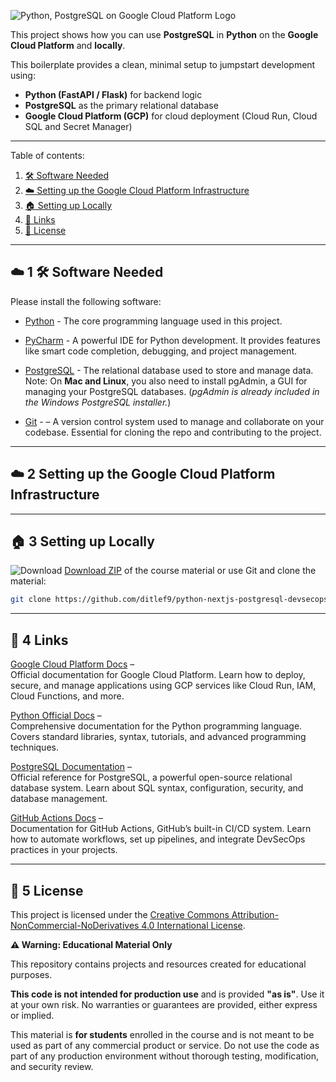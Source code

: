 ![Python, PostgreSQL on Google Cloud Platform Logo](_docs/python-postgresql-google-cloud-platform-logo.png) 

This project shows how you can use **PostgreSQL** in
**Python** on the **Google Cloud Platform** and **locally**.

This boilerplate provides a clean, minimal setup to jumpstart development using:

- **Python (FastAPI / Flask)** for backend logic
- **PostgreSQL** as the primary relational database
- **Google Cloud Platform (GCP)** for cloud deployment (Cloud Run, Cloud SQL and Secret Manager)

---

Table of contents:

1. [🛠 Software Needed](#%EF%B8%8F-1--software-needed)
2. [☁️ Setting up the Google Cloud Platform Infrastructure](#-1-getting-started)
3. [🏠 Setting up Locally](#-1-getting-started)
4. [🔗 Links](#-6-links)
5. [📜 License](#-7-license)


---

## ☁️ 1 🛠 Software Needed

Please install the following software:

* [Python](https://www.python.org/downloads) - The core programming language used in this project. 

* [PyCharm](https://www.jetbrains.com/pycharm/download) - A powerful IDE for Python development. 
It provides features like smart code completion, debugging, and project management.


* [PostgreSQL](https://www.postgresql.org/download) - The relational database used to store and manage data.
Note: On **Mac and Linux**, you also need to install pgAdmin, a GUI for managing your PostgreSQL databases.
(*pgAdmin is already included in the Windows PostgreSQL installer.*)

* [Git](https://git-scm.com/downloads) - – A version control system used to manage and collaborate on your codebase. 
Essential for cloning the repo and contributing to the project.

---

## ☁️ 2 Setting up the Google Cloud Platform Infrastructure


---

## 🏠 3 Setting up Locally



![Download](_docs/download_24dp_2854C5_FILL0_wght400_GRAD0_opsz24.png) [Download ZIP](https://github.com/ditlef9/python-nextjs-postgresql-devsecops-gcp/archive/refs/heads/main.zip) of the course material
or use Git and clone the material:
```bash
git clone https://github.com/ditlef9/python-nextjs-postgresql-devsecops-gcp.git
```


---

## 🔗 4 Links

[Google Cloud Platform Docs](https://cloud.google.com/docs) –  
Official documentation for Google Cloud Platform. Learn how to deploy, secure, and manage applications using GCP services like Cloud Run, IAM, Cloud Functions, and more.

[Python Official Docs](https://docs.python.org/3/) –  
Comprehensive documentation for the Python programming language. Covers standard libraries, syntax, tutorials, and advanced programming techniques.

[PostgreSQL Documentation](https://www.postgresql.org/docs/) –  
Official reference for PostgreSQL, a powerful open-source relational database system. Learn about SQL syntax, configuration, security, and database management.

[GitHub Actions Docs](https://docs.github.com/en/actions) –  
Documentation for GitHub Actions, GitHub’s built-in CI/CD system. Learn how to automate workflows, set up pipelines, and integrate DevSecOps practices in your projects.


---

## 📜 5 License


This project is licensed under the
[Creative Commons Attribution-NonCommercial-NoDerivatives 4.0 International License](https://creativecommons.org/licenses/by-nc-nd/4.0/).

**⚠️ Warning: Educational Material Only**

This repository contains projects and resources created for educational purposes.

**This code is not intended for production use** and is provided **"as is"**. 
Use it at your own risk. No warranties or guarantees are provided, either express or implied. 

This material is **for students** enrolled in the course and is not meant to be used as part of any commercial product or service. 
Do not use the code as part of any production environment without thorough testing, modification, and security review.

